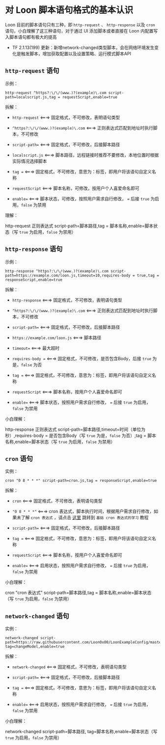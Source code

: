# 对 Loon 脚本语句格式的基本认识

Loon 目前的脚本语句只有三种，即 `http-request` 、 `http-response` 以及 `cron` 语句，小白理解了这三种语句，对于通过 UI 添加脚本或者直接在 Loon 内配置写入脚本语句都有极大的提高

- TF 2.1.13(199) 更新：新增network-changed类型脚本，会在网络环境发生变化是触发脚本，增加获取配置以及设置策略、运行模式脚本API

## `http-request` 语句

示例：

```
http-request ^https?:\/\/(www.)?(example)\.com script-path=localscript.js,tag = requestScript,enable=true
```

拆解：

 - `http-request` <===> 固定格式，不可修改，表明语句类型
  
 - `^https?:\/\/(www.)?(example)\.com` <===> 正则表达式匹配到地址时执行脚本，不可修改
  
 - `script-path=` <===> 固定格式，不可修改，后接脚本路径
  
 - `localscript.js` <===> 脚本路径，远程链接时推荐不要修改，本地位置时根据实际情况选择脚本
  
 - `tag =` <===> 固定格式，不可修改，意思为：标签，即用户将该语句自定义名称
  
 - `requestScript` <===> 脚本名称，可修改，按用户个人喜爱命名即可
  
 - `enable=` <===> 脚本状态，可修改，按照用户需求自行修改， `=` 后接 `true` 为启用，`false` 为禁用
  
 理解：
 
 http-request 正则表达式 script-path=脚本路径,tag = 脚本名称,enable=脚本状态（写 `true` 为启用，`false` 为禁用）
  
## `http-response` 语句

示例：

```
http-response ^https?:\/\/(www.)?(example)\.com script-path=https://example.com/loon.js,timeout=10,requires-body = true,tag = responseScript,enable=true
```

拆解：

 - `http-response` <===> 固定格式，不可修改，表明语句类型
 
 - `^https?:\/\/(www.)?(example)\.com` <===> 正则表达式匹配到地址时执行脚本，不可修改

 - `script-path=` <===> 固定格式，不可修改，后接脚本路径
 
 - `https://example.com/loon.js` <===> 脚本路径
  
 - `timeout=` <===> 最大超时
  
 - `requires-body =` <===> 固定格式，不可修改，是否包含Body，后接 `true` 为是，`false` 为否
  
 - `tag =` <===> 固定格式，不可修改，意思为：标签，即用户将该语句自定义名称
  
 - `requestScript` <===> 脚本名称，按用户个人喜爱命名即可
  
 - `enable=` <===> 脚本状态，按照用户需求自行修改， `=` 后接 `true` 为启用，`false` 为禁用
  
小白理解：

http-response 正则表达式 script-path=脚本路径,timeout=时间（单位为秒）,requires-body = 是否包含Body（写 `true` 为是，`false` 为否）,tag = 脚本名称,enable=脚本状态（写 `true` 为启用，`false` 为禁用）
  
## `cron` 语句

实例：

```
cron "0 8 * * *" script-path=cron.js,tag = responseScript,enable=true
```

拆解：

 - `cron` <===> 固定格式，不可修改，表明语句类型
  
 - `"0 8 * * *"` <===> cron 表达式，脚本执行时间，根据用户需求自行修改，如果未了解 `cron 表达式` ，请点击 [这里](https://github.com/TiyNa/LoonManual/blob/main/Plus/cron.md) 跳转到 `基础 cron 表达式的学习` 教程
  
 - `script-path=` <===> 固定格式，不可修改，后接脚本路径
  
 - `tag =` <===> 固定格式，不可修改，意思为：标签，即用户将该语句自定义名称
  
 - `requestScript` <===> 脚本名称，按用户个人喜爱命名即可
  
 - `enable=` <===> 启用状态，按照用户需求自行修改， `=` 后接 `true` 为启用，`false` 为禁用
  
小白理解：

cron "cron 表达式" script-path=脚本路径,tag = 脚本名称,enable=脚本状态（写 `true` 为启用，`false` 为禁用）


## `network-changed` 语句

实例：

```
network-changed script-path=https://raw.githubusercontent.com/Loon0x00/LoonExampleConfig/master/Script/netChanged.js, tag=changeModel,enable=true
```

拆解：

 - `network-changed` <===> 固定格式，不可修改，表明语句类型
  
 - `script-path=` <===> 固定格式，不可修改，后接脚本路径
  
 - `tag =` <===> 固定格式，不可修改，意思为：标签，即用户将该语句自定义名称
  
 - `enable=` <===> 启用状态，按照用户需求自行修改， `=` 后接 `true` 为启用，`false` 为禁用
  
小白理解：

network-changed script-path=脚本路径, tag=脚本名称,enable=脚本状态（写 `true` 为启用，`false` 为禁用）